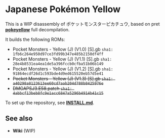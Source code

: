 # Japanese Pokémon Yellow

This is a WIP disassembly of ポケットモンスターピカチュウ, based on pret [**pokeyellow**](https://github.com/pret/pokeyellow) full decompilation.

It builds the following ROMs:

- Pocket Monsters - Yellow (J) (V1.0) [S].gb `sha1: 1fb6c264e950d97ce3fd99b347e485b2150df4ff`
- Pocket Monsters - Yellow (J) (V1.1) [S].gb `sha1: 28e4b8531ea4ea1de5a396fccb0cfba51b06b149`
- Pocket Monsters - Yellow (J) (V1.2) [S].gb `sha1: 91864ecdf26d1c593bde4d9ed615520eb57d5e41`
- ~~Pocket Monsters - Yellow (J) (V1.3) [S].gb `sha1: a40298a8123613ee60cd7aab204d788b8425976e`~~
- ~~DMGAPSJ3.E58.patch `sha1: 4abbcf13beb8fc9e1acc6847a5296b4914b41c15`~~

To set up the repository, see [**INSTALL.md**](INSTALL.md).


## See also

- **Wiki** (WIP)
